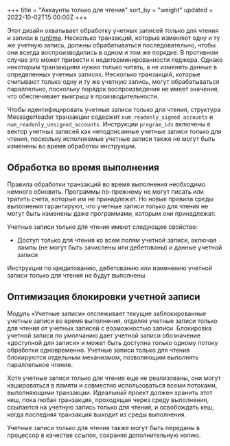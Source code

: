 +++
title = "Аккаунты только для чтения"
sort_by = "weight"
updated = 2022-10-02T15:00:00Z
+++

Этот дизайн охватывает обработку учетных записей только для чтения и записи в [runtime](../validator/runtime/). Несколько транзакций, которые изменяют одну и ту же учетную запись, должны обрабатываться последовательно, чтобы они всегда воспроизводились в одном и том же порядке. В противном случае это может привести к недетерминированности леджера. Однако некоторым транзакциям нужно только читать, а не изменять данные в определенных учетных записях. Несколько транзакций, которые считывают только одну и ту же учетную запись, могут обрабатываться параллельно, поскольку порядок воспроизведения не имеет значения, что обеспечивает выигрыш в производительности.

Чтобы идентифицировать учетные записи только для чтения, структура MessageHeader транзакции содержит `num_readonly_signed_accounts` и `num_readonly_unsigned_accounts`. Инструкции `program_ids` включены в вектор учетных записей как неподписанные учетные записи только для чтения, поскольку исполняемые учетные записи также не могут быть изменены во время обработки инструкции.

## Обработка во время выполнения

Правила обработки транзакций во время выполнения необходимо немного обновить. Программы по-прежнему не могут писать или тратить счета, которые им не принадлежат. Но новые правила среды выполнения гарантируют, что учетные записи только для чтения не могут быть изменены даже программами, которым они принадлежат.

Учетные записи только для чтения имеют следующее свойство:

- Доступ только для чтения ко всем полям учетной записи, включая лампы (не могут быть зачислены или дебетованы) и данные учетной записи

Инструкции по кредитованию, дебетованию или изменению учетной записи только для чтения не будут выполнены.

## Оптимизация блокировки учетной записи

Модуль «Учетные записи» отслеживает текущие заблокированные учетные записи во время выполнения, отделяя учетные записи только для чтения от учетных записей с возможностью записи. Блокировка учетной записи по умолчанию дает учетной записи обозначение «доступной для записи» и может быть доступна только одному потоку обработки одновременно. Учетные записи только для чтения блокируются отдельным механизмом, позволяющим выполнять параллельное чтение.

Хотя учетные записи только для чтения еще не реализованы, они могут кэшироваться в памяти и совместно использоваться всеми потоками, выполняющими транзакции. Идеальный проект должен хранить этот кеш, пока любая транзакция, проходящая через среду выполнения, ссылается на учетную запись только для чтения, и освобождать кеш, когда последняя транзакция выходит из среды выполнения.

Учетные записи только для чтения также могут быть переданы в процессор в качестве ссылок, сохраняя дополнительную копию.
